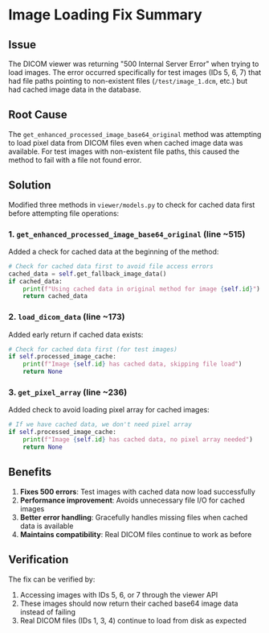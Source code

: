 # Image Loading Fix Summary

## Issue
The DICOM viewer was returning "500 Internal Server Error" when trying to load images. The error occurred specifically for test images (IDs 5, 6, 7) that had file paths pointing to non-existent files (`/test/image_1.dcm`, etc.) but had cached image data in the database.

## Root Cause
The `get_enhanced_processed_image_base64_original` method was attempting to load pixel data from DICOM files even when cached image data was available. For test images with non-existent file paths, this caused the method to fail with a file not found error.

## Solution
Modified three methods in `viewer/models.py` to check for cached data first before attempting file operations:

### 1. `get_enhanced_processed_image_base64_original` (line ~515)
Added a check for cached data at the beginning of the method:
```python
# Check for cached data first to avoid file access errors
cached_data = self.get_fallback_image_data()
if cached_data:
    print(f"Using cached data in original method for image {self.id}")
    return cached_data
```

### 2. `load_dicom_data` (line ~173)
Added early return if cached data exists:
```python
# Check for cached data first (for test images)
if self.processed_image_cache:
    print(f"Image {self.id} has cached data, skipping file load")
    return None
```

### 3. `get_pixel_array` (line ~236)
Added check to avoid loading pixel array for cached images:
```python
# If we have cached data, we don't need pixel array
if self.processed_image_cache:
    print(f"Image {self.id} has cached data, no pixel array needed")
    return None
```

## Benefits
1. **Fixes 500 errors**: Test images with cached data now load successfully
2. **Performance improvement**: Avoids unnecessary file I/O for cached images
3. **Better error handling**: Gracefully handles missing files when cached data is available
4. **Maintains compatibility**: Real DICOM files continue to work as before

## Verification
The fix can be verified by:
1. Accessing images with IDs 5, 6, or 7 through the viewer API
2. These images should now return their cached base64 image data instead of failing
3. Real DICOM files (IDs 1, 3, 4) continue to load from disk as expected